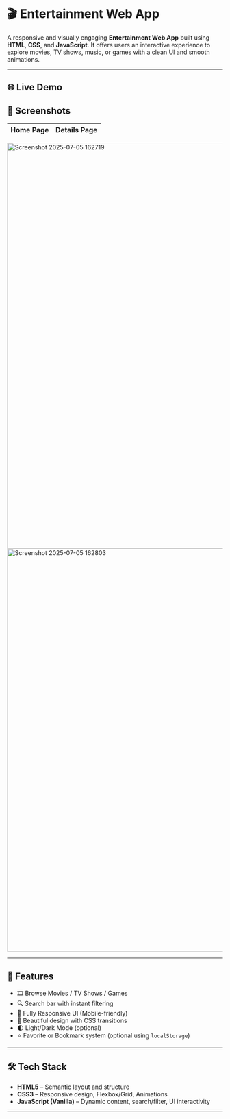 # 🎬 Entertainment Web App

A responsive and visually engaging **Entertainment Web App** built using **HTML**, **CSS**, and **JavaScript**. It offers users an interactive experience to explore movies, TV shows, music, or games with a clean UI and smooth animations.

---

## 🌐 Live Demo


## 📸 Screenshots


| Home Page | Details Page |
|-----------|--------------|

<img width="947" alt="Screenshot 2025-07-05 162719" src="https://github.com/user-attachments/assets/cd40e081-2e13-485e-9a84-9f80a94c939f" />

<img width="942" alt="Screenshot 2025-07-05 162803" src="https://github.com/user-attachments/assets/00dad800-d006-4c1b-9a64-47fb4a4ebd97" />


---

## 🚀 Features

- 🎞️ Browse Movies / TV Shows / Games
- 🔍 Search bar with instant filtering
- 📱 Fully Responsive UI (Mobile-friendly)
- 🎨 Beautiful design with CSS transitions
- 🌓 Light/Dark Mode (optional)
- ⭐ Favorite or Bookmark system (optional using `localStorage`)

---

## 🛠️ Tech Stack

- **HTML5** – Semantic layout and structure
- **CSS3** – Responsive design, Flexbox/Grid, Animations
- **JavaScript (Vanilla)** – Dynamic content, search/filter, UI interactivity

---



